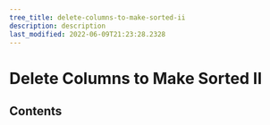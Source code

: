 ```yaml
---
tree_title: delete-columns-to-make-sorted-ii
description: description
last_modified: 2022-06-09T21:23:28.2328
---
```


# Delete Columns to Make Sorted II

## Contents
